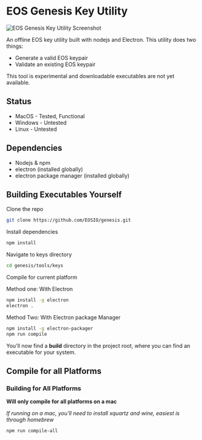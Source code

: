 # EOS Genesis Key Utility

![EOS Genesis Key Utility Screenshot](https://raw.githubusercontent.com/EOSIO/genesis/keys-simple/tools/keys/src/images/screenshot.png)

An offline EOS key utility built with nodejs and Electron. This utility does two things:

- Generate a valid EOS keypair
- Validate an existing EOS keypair

This tool is experimental and downloadable executables are not yet available.

## Status
- MacOS - Tested, Functional
- Windows - Untested
- Linux - Untested

## Dependencies
- Nodejs & npm
- electron (installed globally)
- electron package manager (installed globally)

## Building Executables Yourself

Clone the repo

```bash
git clone https://github.com/EOSIO/genesis.git
```

Install dependencies
```bash
npm install
```

Navigate to keys directory

```bash
cd genesis/tools/keys
```

Compile for current platform

Method one: With Electron

```bash
npm install -g electron
electron .
```

Method Two: With Electron package Manager

```bash
npm install -g electron-packager
npm run compile
```

You'll now find a **build** directory in the project root, where you can find an executable for your system.

## Compile for all Platforms

### Building for All Platforms

**Will only compile for all platforms on a mac**

_If running on a mac, you'll need to install xquartz and wine, easiest is through homebrew_

```bash
npm run compile-all
```
